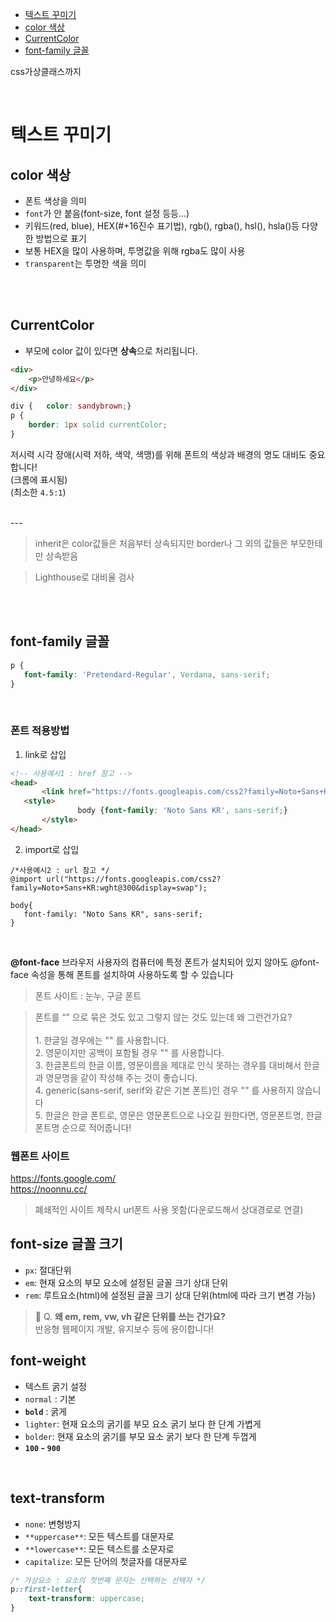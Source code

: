 * [텍스트 꾸미기](#텍스트-꾸미기)
* [color 색상](#color-색상)
* [CurrentColor](#CurrentColor)
* [font-family 글꼴](#font-family-글꼴)


css가상클래스까지

<br>

# 텍스트 꾸미기

## color 색상
- 폰트 색상을 의미
- `font`가 안 붙음(font-size, font 설정 등등...)
- 키워드(red, blue), HEX(#+16진수 표기법), rgb(), rgba(), hsl(), hsla()등 다양한 방법으로 표기
- 보통 HEX을 많이 사용하며, 투명값을 위해 rgba도 많이 사용
- `transparent`는 투명한 색을 의미  

<br><br>

## CurrentColor

- 부모에 color 값이 있다면 **상속**으로 처리됩니다.

```html
<div>
    <p>안녕하세요</p>
</div>
```
```css
div {	color: sandybrown;}
p {	
	border: 1px solid currentColor;
}
```
저시력 시각 장애(시력 저하, 색약, 색맹)를 위해
폰트의 색상과 배경의 명도 대비도 중요합니다! <br>
(크롬에 표시됨) <br>
(최소한 `4.5:1`)

<br>
---

<br>

 > inherit은 color값들은 처음부터 상속되지만 border나 그 외의 값들은 부모한테만 상속받음 

 > Lighthouse로 대비율 검사

<br><br>

 ## font-family 글꼴

 ```css
p {
    font-family: 'Pretendard-Regular', Verdana, sans-serif;
}
 ```

 <br>

 ### 폰트 적용방법
 1. link로 삽입
 ```html
<!-- 사용예시1 : href 참고 -->
<head>
		<link href="https://fonts.googleapis.com/css2?family=Noto+Sans+KR:wght@300&display=swap" rel="stylesheet">
    <style> 
				body {font-family: 'Noto Sans KR', sans-serif;}
		</style>
</head>
 ```
 2. import로 삽입
 ```
/*사용예시2 : url 참고 */
@import url("https://fonts.googleapis.com/css2?family=Noto+Sans+KR:wght@300&display=swap");

body{
	font-family: "Noto Sans KR", sans-serif;
}

```

<br>

**@font-face**
브라우저 사용자의 컴퓨터에 특정 폰트가 설치되어 있지 않아도 @font-face 속성을 통해 폰트를 설치하여 사용하도록 할 수 있습니다

> 폰트 사이트 : 눈누, 구글 폰트


> 폰트를 “” 으로 묶은 것도 있고 그렇지 않는 것도 있는데 왜 그런건가요?  <br><br> 1. 한글일 경우에는 "" 를 사용합니다.   <br> 2. 영문이지만 공백이 포함될 경우 "" 를 사용합니다.  <br> 3. 한글폰트의 한글 이름, 영문이름을 제대로 인식 못하는 경우를 대비해서 한글과 영문명을 같이 작성해 주는 것이 좋습니다.  <br> 4. generic(sans-serif, serif와 같은 기본 폰트)인 경우 "" 를 사용하지 않습니다  <br> 5. 한글은 한글 폰트로, 영문은 영문폰트으로 나오길 원한다면, 영문폰트명, 한글폰트명 순으로 적어줍니다!

### 웹폰트 사이트
https://fonts.google.com/ <br>
https://noonnu.cc/

> 폐쇄적인 사이트 제작시 url폰트 사용 못함(다운로드해서 상대경로로 연결)  

## font-size 글꼴 크기  
- `px`: 절대단위
- `em`: 현재 요소의 부모 요소에 설정된 글꼴 크기 상대 단위
- `rem`: 루트요소(html)에 설정된 글꼴 크기 상대 단위(html에 따라 크기 변경 가능)


> 🤔 Q. **왜 em, rem, vw, vh 같은 단위를 쓰는 건가요?**  
 반응형 웹페이지 개발, 유지보수 등에 용이합니다!


## font-weight

- 텍스트 굵기 설정
- `normal` : 기본
- **`bold`** : 굵게
- `lighter`: 현재 요소의 굵기를 부모 요소 굵기 보다 한 단계 가볍게
- `bolder`: 현재 요소의 굵기를 부모 요소 굵기 보다 한 단계 두껍게
- **`100` - `900`**  

<wbr>

## text-transform  
- `none`: 변형방지
- `**uppercase**`: 모든 텍스트를 대문자로
- `**lowercase**`: 모든 텍스트를 소문자로
- `capitalize`: 모든 단어의 첫글자를 대문자로
```css
/* 가상요소 : 요소의 첫번째 문자는 선택하는 선택자 */
p::first-letter{
	text-transform: uppercase;	
}
```